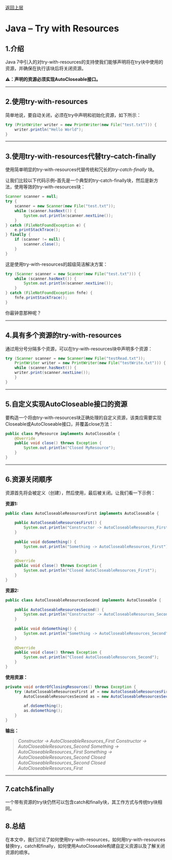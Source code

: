 [返回上层](index)

# Java – Try with Resources

## 1.介绍

Java 7中引入的对try-with-resources的支持使我们能够声明将在try块中使用的资源，并确保在执行该块后将关闭资源。

**⚠️：声明的资源必须实现AutoCloseable接口。**

---

## 2.使用try-with-resources

简单地说，要自动关闭，必须在try中声明和初始化资源，如下所示：

```java
try (PrintWriter writer = new PrintWriter(new File("test.txt"))) {
    writer.println("Hello World");
}
```

---

## 3.使用try-with-resources代替try–catch-finally 

使用简单明显的try-with-resources代替传统和冗长的*try-catch-finally* 块。

让我们比较以下代码示例–首先是一个典型的try-catch-finally块，然后是新方法，使用等效的try-with-resources块：

```java
Scanner scanner = null;
try {
    scanner = new Scanner(new File("test.txt"));
    while (scanner.hasNext()) {
        System.out.println(scanner.nextLine());
    }
} catch (FileNotFoundException e) {
    e.printStackTrace();
} finally {
    if (scanner != null) {
        scanner.close();
    }
}
```

这是使用try-with-resources的超级简洁解决方案：

```java
try (Scanner scanner = new Scanner(new File("test.txt"))) {
    while (scanner.hasNext()) {
        System.out.println(scanner.nextLine());
    }
} catch (FileNotFoundException fnfe) {
    fnfe.printStackTrace();
}
```

你最钟意那种呢？

---

## 4.具有多个资源的try-with-resources

通过用分号分隔多个资源，可以在try-with-resources块中声明多个资源：

```java
try (Scanner scanner = new Scanner(new File("testRead.txt"));
    PrintWriter writer = new PrintWriter(new File("testWrite.txt"))) {
    while (scanner.hasNext()) {
    writer.print(scanner.nextLine());
    }
}
```

---

## 5.自定义实现AutoCloseable接口的资源

要构造一个将由try-with-resources块正确处理的自定义资源，该类应需要实现Closeable或AutoCloseable接口，并覆盖close方法：

```java
public class MyResource implements AutoCloseable {
    @Override
    public void close() throws Exception {
        System.out.println("Closed MyResource");
    }
}
```

---

## 6.资源关闭顺序

资源首先将会被定义（创建），然后使用，最后被关闭。让我们看一下示例：

**资源1:**

```java
public class AutoCloseableResourcesFirst implements AutoCloseable {
 
    public AutoCloseableResourcesFirst() {
        System.out.println("Constructor -> AutoCloseableResources_First");
    }
 
    public void doSomething() {
        System.out.println("Something -> AutoCloseableResources_First");
    }
 
    @Override
    public void close() throws Exception {
        System.out.println("Closed AutoCloseableResources_First");
    }
}
```

**资源2:**

```java
public class AutoCloseableResourcesSecond implements AutoCloseable {
 
    public AutoCloseableResourcesSecond() {
        System.out.println("Constructor -> AutoCloseableResources_Second");
    }
 
    public void doSomething() {
        System.out.println("Something -> AutoCloseableResources_Second");
    }
 
    @Override
    public void close() throws Exception {
        System.out.println("Closed AutoCloseableResources_Second");
    }
}
```

**使用资源：**

```java
private void orderOfClosingResources() throws Exception {
    try (AutoCloseableResourcesFirst af = new AutoCloseableResourcesFirst();
        AutoCloseableResourcesSecond as = new AutoCloseableResourcesSecond()) {
 
        af.doSomething();
        as.doSomething();
    }
}
```

**输出：**

> *Constructor -> AutoCloseableResources_First*
> *Constructor -> AutoCloseableResources_Second*
> *Something -> AutoCloseableResources_First*
> *Something -> AutoCloseableResources_Second*
> *Closed AutoCloseableResources_Second*
> *Closed AutoCloseableResources_First*

---

## 7.catch&finally

一个带有资源的try块仍然可以包含catch和finally块，其工作方式与传统try块相同。

## 8.总结

在本文中，我们讨论了如何使用try-with-resources，如何用try-with-resources替换try，catch和finally，如何使用AutoCloseable构建自定义资源以及了解关闭资源的顺序。
